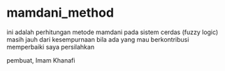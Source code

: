 mamdani_method
==============
ini adalah perhitungan metode mamdani pada sistem cerdas (fuzzy logic)
masih jauh dari kesempurnaan bila ada yang mau berkontribusi memperbaiki saya persilahkan

pembuat, Imam Khanafi
